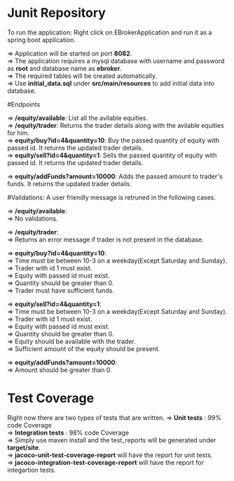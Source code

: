 # Junit Repository   
  
To run the application: Right click on EBrokerApplication and run it as a spring boot application. 

  => Application will be started on port **8082**.  
  => The application requires a mysql database with username and password as **root** and database name as **ebroker**.  
  => The required tables will be created automatically.  
  => Use **initial_data.sql** under **src/main/resources** to add initial data into database.  
  
  
#Endpoints


  => **/equity/available**: List all the avilable equities.  
  => **/equity/trader**: Returns the trader details along with the avilable equities for him.   
  => **equity/buy?id=4&quantity=10**: Buy the passed quantity of equity with passed id. It returns the updated trader details.   
  => **equity/sell?id=4&quantity=1**: Sells the passed quantity of equity with passed id. It returns the updated trader details.    
  
  => **equity/addFunds?amount=10000**: Adds the passed amount to trader's funds. It returns the updated trader details.    
  
  
#Validations: A user friendly message is retruned in the following cases.

  => **/equity/available**:   
    => No validations.  
    
  => **/equity/trader**:   
    => Returns an error message if trader is not present in the database.  
     
  => **equity/buy?id=4&quantity=10**:   
    => Time must be between 10-3 on a weekday(Except Saturday and Sunday).  
    => Trader with id 1 must exist.    
    => Equity with passed id must exist.  
    => Quantity should be greater than 0.  
    => Trader must have sufficient funds.  
    
  => **equity/sell?id=4&quantity=1**:   
    => Time must be between 10-3 on a weekday(Except Saturday and Sunday).  
    => Trader with id 1 must exist.  
    => Equity with passed id must exist.  
    => Quantity should be greater than 0.  
    => Equity should be available with the trader.  
    => Sufficient amount of the equity should be present.  
     
  => **equity/addFunds?amount=10000**:   
     => Amount should be greater than 0.  

# Test Coverage

Right now there are two types of tests that are written. 
  => **Unit tests** : 99% code Coverage   
  => **Integration tests** : 98% code Coverage   
    => Simply use maven install and the test_reports will be generated under **target/site**.   
      => **jacoco-unit-test-coverage-report** will have the report for unit tests.  
      => **jacoco-integration-test-coverage-report** will have the report for integartion tests.  
  

